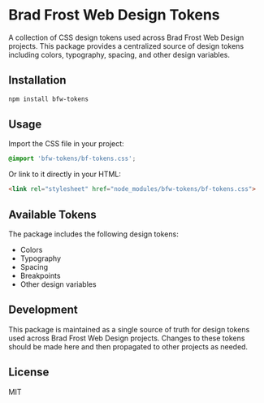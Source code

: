 # Brad Frost Web Design Tokens

A collection of CSS design tokens used across Brad Frost Web Design projects. This package provides a centralized source of design tokens including colors, typography, spacing, and other design variables.

## Installation

```bash
npm install bfw-tokens
```

## Usage

Import the CSS file in your project:

```css
@import 'bfw-tokens/bf-tokens.css';
```

Or link to it directly in your HTML:

```html
<link rel="stylesheet" href="node_modules/bfw-tokens/bf-tokens.css">
```

## Available Tokens

The package includes the following design tokens:

- Colors
- Typography
- Spacing
- Breakpoints
- Other design variables

## Development

This package is maintained as a single source of truth for design tokens used across Brad Frost Web Design projects. Changes to these tokens should be made here and then propagated to other projects as needed.

## License

MIT
